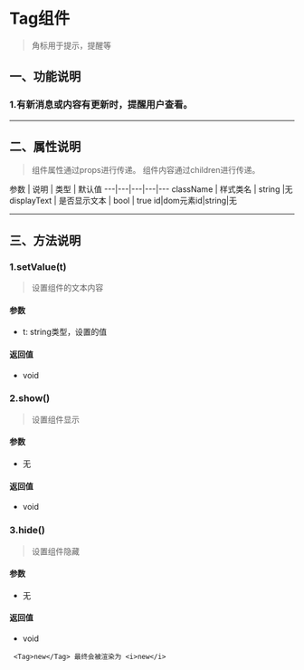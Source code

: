 # Tag组件
> 角标用于提示，提醒等
## 一、功能说明
### 1.有新消息或内容有更新时，提醒用户查看。

---

## 二、属性说明
> 组件属性通过props进行传递。
> 组件内容通过children进行传递。

参数 | 说明 | 类型 | 默认值
---|---|---|---|---
className | 样式类名 | string |无
displayText | 是否显示文本 | bool | true
id|dom元素id|string|无

---

## 三、方法说明
### 1.setValue(t)
> 设置组件的文本内容

#### 参数
- t: string类型，设置的值

#### 返回值
- void

### 2.show()
> 设置组件显示

#### 参数
- 无

#### 返回值
- void

### 3.hide()
> 设置组件隐藏

#### 参数
- 无

#### 返回值
- void

` <Tag>new</Tag> 最终会被渲染为 <i>new</i>`
